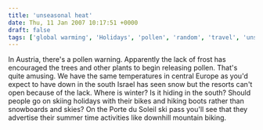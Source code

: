 ```yaml
---
title: 'unseasonal heat'
date: Thu, 11 Jan 2007 10:17:51 +0000
draft: false
tags: ['global warming', 'Holidays', 'pollen', 'random', 'travel', 'unseasonal', 'winter']
---
```


In Austria, there's a pollen warning. Apparently the lack of frost has encouraged the trees and other plants to begin releasing pollen. That's quite amusing. We have the same temperatures in central Europe as you'd expect to have down in the south Israel has seen snow but the resorts can't open because of the lack. Where is winter? Is it hiding in the south? Should people go on skiing holidays with their bikes and hiking boots rather than snowboards and skies? On the Porte du Soleil ski pass you'll see that they advertise their summer time activities like downhill mountain biking.